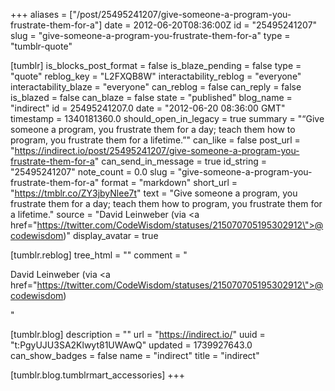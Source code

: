 +++
aliases = ["/post/25495241207/give-someone-a-program-you-frustrate-them-for-a"]
date = 2012-06-20T08:36:00Z
id = "25495241207"
slug = "give-someone-a-program-you-frustrate-them-for-a"
type = "tumblr-quote"

[tumblr]
is_blocks_post_format = false
is_blaze_pending = false
type = "quote"
reblog_key = "L2FXQB8W"
interactability_reblog = "everyone"
interactability_blaze = "everyone"
can_reblog = false
can_reply = false
is_blazed = false
can_blaze = false
state = "published"
blog_name = "indirect"
id = 25495241207.0
date = "2012-06-20 08:36:00 GMT"
timestamp = 1340181360.0
should_open_in_legacy = true
summary = "“Give someone a program, you frustrate them for a day; teach them how to program, you frustrate them for a lifetime.”"
can_like = false
post_url = "https://indirect.io/post/25495241207/give-someone-a-program-you-frustrate-them-for-a"
can_send_in_message = true
id_string = "25495241207"
note_count = 0.0
slug = "give-someone-a-program-you-frustrate-them-for-a"
format = "markdown"
short_url = "https://tmblr.co/ZY3jbyNlee7t"
text = "Give someone a program, you frustrate them for a day; teach them how to program, you frustrate them for a lifetime."
source = "David Leinweber (via <a href=\"https://twitter.com/CodeWisdom/statuses/215070705195302912\">@codewisdom</a>)"
display_avatar = true

[tumblr.reblog]
tree_html = ""
comment = "<p>David Leinweber (via <a href=\"https://twitter.com/CodeWisdom/statuses/215070705195302912\">@codewisdom</a>)</p>"

[tumblr.blog]
description = ""
url = "https://indirect.io/"
uuid = "t:PgyUJU3SA2Klwyt81UWAwQ"
updated = 1739927643.0
can_show_badges = false
name = "indirect"
title = "indirect"

[tumblr.blog.tumblrmart_accessories]
+++
